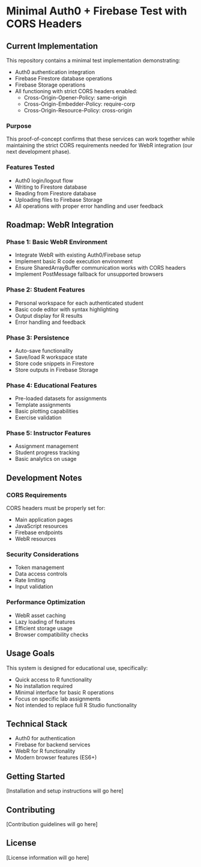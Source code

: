 # Minimal Auth0 + Firebase Test with CORS Headers

## Current Implementation
This repository contains a minimal test implementation demonstrating:
- Auth0 authentication integration
- Firebase Firestore database operations
- Firebase Storage operations
- All functioning with strict CORS headers enabled:
  - Cross-Origin-Opener-Policy: same-origin
  - Cross-Origin-Embedder-Policy: require-corp
  - Cross-Origin-Resource-Policy: cross-origin

### Purpose
This proof-of-concept confirms that these services can work together while maintaining the strict CORS requirements needed for WebR integration (our next development phase).

### Features Tested
- Auth0 login/logout flow
- Writing to Firestore database
- Reading from Firestore database
- Uploading files to Firebase Storage
- All operations with proper error handling and user feedback

## Roadmap: WebR Integration

### Phase 1: Basic WebR Environment
- Integrate WebR with existing Auth0/Firebase setup
- Implement basic R code execution environment
- Ensure SharedArrayBuffer communication works with CORS headers
- Implement PostMessage fallback for unsupported browsers

### Phase 2: Student Features
- Personal workspace for each authenticated student
- Basic code editor with syntax highlighting
- Output display for R results
- Error handling and feedback

### Phase 3: Persistence
- Auto-save functionality
- Save/load R workspace state
- Store code snippets in Firestore
- Store outputs in Firebase Storage

### Phase 4: Educational Features
- Pre-loaded datasets for assignments
- Template assignments
- Basic plotting capabilities
- Exercise validation

### Phase 5: Instructor Features
- Assignment management
- Student progress tracking
- Basic analytics on usage

## Development Notes

### CORS Requirements
CORS headers must be properly set for:
- Main application pages
- JavaScript resources
- Firebase endpoints
- WebR resources

### Security Considerations
- Token management
- Data access controls
- Rate limiting
- Input validation

### Performance Optimization
- WebR asset caching
- Lazy loading of features
- Efficient storage usage
- Browser compatibility checks

## Usage Goals
This system is designed for educational use, specifically:
- Quick access to R functionality
- No installation required
- Minimal interface for basic R operations
- Focus on specific lab assignments
- Not intended to replace full R Studio functionality

## Technical Stack
- Auth0 for authentication
- Firebase for backend services
- WebR for R functionality
- Modern browser features (ES6+)

## Getting Started
[Installation and setup instructions will go here]

## Contributing
[Contribution guidelines will go here]

## License
[License information will go here]
